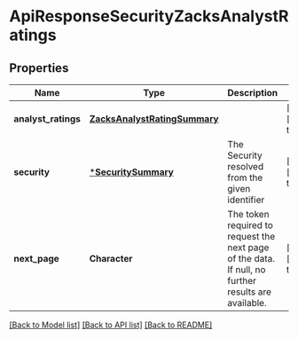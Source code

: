 # ApiResponseSecurityZacksAnalystRatings

## Properties
Name | Type | Description | Notes
------------ | ------------- | ------------- | -------------
**analyst_ratings** | [**ZacksAnalystRatingSummary**](ZacksAnalystRatingSummary.md) |  | [optional] [default to null]
**security** | [***SecuritySummary**](SecuritySummary.md) | The Security resolved from the given identifier | [optional] [default to null]
**next_page** | **Character** | The token required to request the next page of the data. If null, no further results are available. | [optional] [default to null]

[[Back to Model list]](../README.md#documentation-for-models) [[Back to API list]](../README.md#documentation-for-api-endpoints) [[Back to README]](../README.md)


